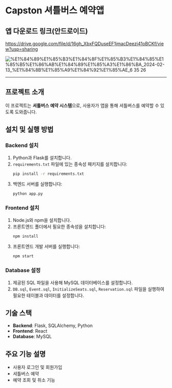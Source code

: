 # Capston 셔틀버스 예약앱
## 앱 다운로드 링크(안드로이드)

https://drive.google.com/file/d/16gh_XbxFQDuseEF1jmacDeezj41oBCKf/view?usp=sharing

![%E1%84%89%E1%85%B3%E1%84%8F%E1%85%B3%E1%84%85%E1%85%B5%E1%86%AB%E1%84%89%E1%85%A3%E1%86%BA_2024-02-13_%E1%84%8B%E1%85%A9%E1%84%92%E1%85%AE_6 35 26](https://github.com/user-attachments/assets/197b45cb-43a1-461e-b1fc-858a9a11bd17)

---

## 프로젝트 소개
이 프로젝트는 **셔틀버스 예약 시스템**으로, 사용자가 앱을 통해 셔틀버스를 예약할 수 있도록 도와줍니다.

## 설치 및 실행 방법

### Backend 설치
1. Python과 Flask를 설치합니다.
2. `requirements.txt` 파일에 있는 종속성 패키지를 설치합니다:
   ```bash
   pip install -r requirements.txt
   ```
3. 백엔드 서버를 실행합니다:
   ```bash
   python app.py
   ```

### Frontend 설치
1. Node.js와 npm을 설치합니다.
2. 프론트엔드 폴더에서 필요한 종속성을 설치합니다:
   ```bash
   npm install
   ```
3. 프론트엔드 개발 서버를 실행합니다:
   ```bash
   npm start
   ```

### Database 설정
1. 제공된 SQL 파일을 사용해 MySQL 데이터베이스를 설정합니다.
2. `DB.sql`, `Event.sql`, `InitializeSeats.sql`, `Reservation.sql` 파일을 실행하여 필요한 테이블과 데이터를 설정합니다.

## 기술 스택
- **Backend**: Flask, SQLAlchemy, Python
- **Frontend**: React
- **Database**: MySQL

## 주요 기능 설명
- 사용자 로그인 및 회원가입
- 셔틀버스 예약
- 예약 조회 및 취소 기능


